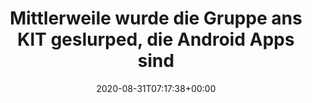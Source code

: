 ---
retweeted: false
source: <a href="https://about.twitter.com/products/tweetdeck" rel="nofollow">TweetDeck</a>
entities:
  hashtags: []
  symbols: []
  user_mentions: []
  urls:
  - url: https://t.co/S1kxKg7cuE
    expanded_url: https://bit.ly/32Ie1sn
    display_url: bit.ly/32Ie1sn
    indices:
    - '104'
    - '127'
  - url: https://t.co/LKitVPw8Ar
    expanded_url: https://twitter.com/bascht/status/985099078005641216
    display_url: twitter.com/bascht/status/…
    indices:
    - '128'
    - '151'
display_text_range:
- '0'
- '151'
favorite_count: '0'
id_str: '1300331899756347393'
truncated: false
retweet_count: '0'
id: '1300331899756347393'
possibly_sensitive: false
created_at: Mon Aug 31 07:17:38 +0000 2020
favorited: false
full_text: 'Mittlerweile wurde die Gruppe ans KIT geslurped, die Android Apps sind
  aber nach wie vor gepublished:'
lang: de
quote_url: https://twitter.com/bascht/status/985099078005641216
tags:
- pesos/twitter
date: '2020-08-31T07:17:38+00:00'
src: https://twitter.com/bascht/status/1300331899756347393
original_url: https://twitter.com/bascht/status/1300331899756347393
type: twitter_tweet
text: 'Mittlerweile wurde die Gruppe ans KIT geslurped, die Android Apps sind aber
  nach wie vor gepublished:'
title: 'Mittlerweile wurde die Gruppe ans KIT geslurped, die Android Apps sind '

---